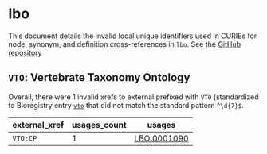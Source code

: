 # lbo

This document details the invalid local unique identifiers used in CURIEs
for node, synonym, and definition cross-references in `lbo`. See the [GitHub repository](https://github.com/AnimalGenome/livestock-breed-ontology)


## `VTO`: Vertebrate Taxonomy Ontology

Overall, there were 1 invalid
xrefs to external prefixed with `VTO` (standardized to Bioregistry
entry [`vto`]((https://bioregistry.io/vto)) that
did not match the standard pattern `^\d{7}$`.

| external_xref   |   usages_count | usages                                            |
|-----------------|----------------|---------------------------------------------------|
| `VTO:CP`        |              1 | [LBO:0001090](https://bioregistry.io/LBO:0001090) |

